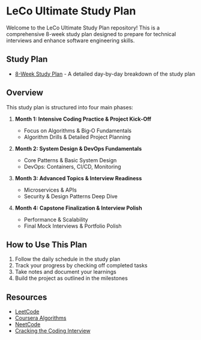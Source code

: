 # LeCo Ultimate Study Plan

Welcome to the LeCo Ultimate Study Plan repository! This is a comprehensive 8-week study plan designed to prepare for technical interviews and enhance software engineering skills.

## Study Plan

- [8-Week Study Plan](content/leo.md) - A detailed day-by-day breakdown of the study plan

## Overview

This study plan is structured into four main phases:

1. **Month 1: Intensive Coding Practice & Project Kick‑Off**
   - Focus on Algorithms & Big‑O Fundamentals
   - Algorithm Drills & Detailed Project Planning

2. **Month 2: System Design & DevOps Fundamentals**
   - Core Patterns & Basic System Design
   - DevOps: Containers, CI/CD, Monitoring

3. **Month 3: Advanced Topics & Interview Readiness**
   - Microservices & APIs
   - Security & Design Patterns Deep Dive

4. **Month 4: Capstone Finalization & Interview Polish**
   - Performance & Scalability
   - Final Mock Interviews & Portfolio Polish

## How to Use This Plan

1. Follow the daily schedule in the study plan
2. Track your progress by checking off completed tasks
3. Take notes and document your learnings
4. Build the project as outlined in the milestones

## Resources

- [LeetCode](https://leetcode.com/)
- [Coursera Algorithms](https://www.coursera.org/learn/algorithms-part1)
- [NeetCode](https://neetcode.io/)
- [Cracking the Coding Interview](https://www.crackingthecodinginterview.com/) 